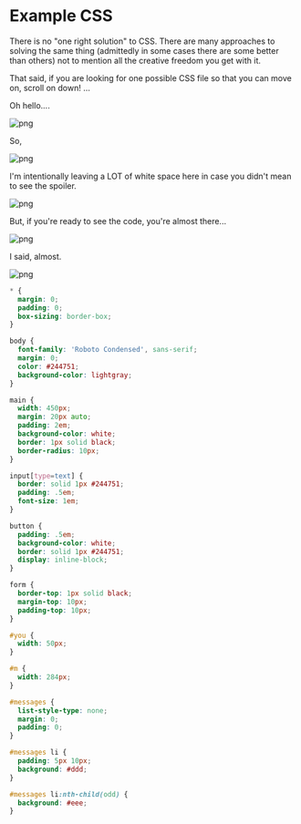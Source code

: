 # Example CSS

There is no "one right solution" to CSS. There are many approaches to solving the same thing (admittedly in some cases there are some better than others) not to mention all the creative freedom you get with it.

That said, if you are looking for one possible CSS file so that you can move on, scroll on down! ... 

Oh hello....


![png](https://cl.ly/3m0W2P1J3B2F/Image%202016-09-26%20at%201.57.11%20PM.png "empty")


So,


![png](https://cl.ly/3m0W2P1J3B2F/Image%202016-09-26%20at%201.57.11%20PM.png "empty")


I'm intentionally leaving a LOT of white space here in case you didn't mean to see the spoiler.


![png](https://cl.ly/3m0W2P1J3B2F/Image%202016-09-26%20at%201.57.11%20PM.png "empty")


But, if you're ready to see the code, you're almost there...


![png](https://cl.ly/3m0W2P1J3B2F/Image%202016-09-26%20at%201.57.11%20PM.png "empty")


I said, almost.


![png](https://cl.ly/3m0W2P1J3B2F/Image%202016-09-26%20at%201.57.11%20PM.png "empty")


```css
* { 
  margin: 0; 
  padding: 0; 
  box-sizing: border-box; 
}

body {
  font-family: 'Roboto Condensed', sans-serif;
  margin: 0;
  color: #244751;
  background-color: lightgray;
}

main {
  width: 450px;
  margin: 20px auto;
  padding: 2em;
  background-color: white;
  border: 1px solid black;
  border-radius: 10px;
}

input[type=text] {
  border: solid 1px #244751;
  padding: .5em;
  font-size: 1em;
}

button {
  padding: .5em;
  background-color: white;
  border: solid 1px #244751;
  display: inline-block;
}

form {
  border-top: 1px solid black;
  margin-top: 10px;
  padding-top: 10px;
}

#you {
  width: 50px;
}

#m {
  width: 284px;
}

#messages { 
  list-style-type: none; 
  margin: 0; 
  padding: 0;
}

#messages li { 
  padding: 5px 10px;
  background: #ddd;
}

#messages li:nth-child(odd) { 
  background: #eee; 
}
```
